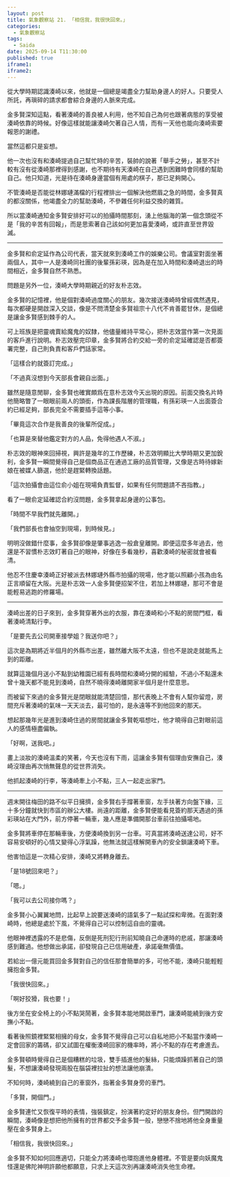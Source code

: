 ```yaml
---
layout: post
title: 氣象觀察站 21. 「相信我，我很快回來。」
categories:
  - 氣象觀察站
tags:
  - Saida
date: 2025-09-14 T11:30:00
published: true
iframe1:
iframe2:
---
```

從大學時期認識湊崎以來，他就是一個總是竭盡全力幫助身邊人的好人。只要受人所託，再瑣碎的請求都會綜合身邊的人脈來完成。

金多賢深知這點，看著湊崎的善良被人利用，他不知自己為何也跟著病態的享受被湊崎依靠的時候。好像這樣就能讓湊崎欠著自己人情，而有一天他也能向湊崎索要報恩的謝禮。

當然這都只是妄想。

他一次也沒有和湊崎提過自己幫忙時的辛苦，裝帥的說著「舉手之勞」，甚至不計較有沒有從湊崎那裡得到感謝，也不期待有天湊崎在自己遇到困難時會同樣的幫助自己。他只知道，光是待在湊崎身邊當個有用處的棋子，那已足夠開心。

不管湊崎是否能從林娜璉滿檔的行程裡排出一個解決他燃眉之急的時間，金多賢真的都沒關係，他竭盡全力的幫助湊崎，不參雜任何利益交換的雜質。

所以當湊崎通知金多賢安排好可以的拍攝時間那刻，湧上他腦海的第一個念頭從不是「我的辛苦有回報」，而是思索著自己該如何更加喜愛湊崎，或許直至世界毀滅。

---

金多賢和俞定延作為公司代表，當天就來到湊崎工作的娛樂公司。會議室對面坐著兩個人，其中一人是湊崎同社團的後輩孫彩瑛，因為是在加入時間和湊崎退出的時間相近，金多賢自然不熟悉。

問題是另外一位，湊崎大學時期親近的好友朴志效。

金多賢的記憶裡，他是個對湊崎過度關心的朋友。幾次接送湊崎時曾經偶然遇見，每次都硬是開啟深入交談，像是不問清楚金多賢祖宗十八代不肯善罷甘休，是個總是讓金多賢感到棘手的人。

可上班族是把靈魂賣給魔鬼的奴隸，他儘量維持平常心，把朴志效當作第一次見面的客戶進行說明。朴志效壓完印章，金多賢將合約交給一旁的俞定延確認是否都簽署完整，自己則負責和客戶們話家常。

「這樣合約就簽訂完成。」

「不過真沒想到今天部長會親自出面。」

雖然是隨意閒聊，金多賢也確實頗爲在意朴志效今天出現的原因。前面交換名片時他簡略瞥了一眼眼前兩人的頭銜，作為課長階層的管理職，有孫彩瑛一人出面簽合約已經足夠，部長完全不需要插手這等小事。

「畢竟這次合作是我善良的後輩所促成。」

「也算是來替他鑑定對方的人品，免得他遇人不淑。」

朴志效的眼神來回掃視，興許是幾年的工作歷練，朴志效明顯比大學時期又更加銳利，金多賢一瞬間覺得自己是個商品正在通過工廠的品質管理，又像是古時待嫁新娘在被媒人篩選，他於是趕緊轉換話題。

「這次拍攝會由這位俞小姐在現場負責監督，如果有任何問題請不吝指教。」

看了一眼俞定延確認合約沒問題，金多賢拿起身邊的公事包。

「時間不早我們就先離開。」

「我們部長也會抽空到現場，到時候見。」

明明沒做錯什麼事，金多賢卻像是肇事逃逸一般倉皇離開。即便這麼多年過去，他還是不習慣朴志效盯著自己的眼神，好像在多看幾秒，喜歡湊崎的秘密就會被看清。

他忍不住慶幸湊崎正好被派去林娜璉外縣市拍攝的現場，他才能以照顧小孩為由名正言順留在大阪。光是朴志效一人金多賢便招架不住，若加上林娜璉，那可不會是能輕易逃跑的修羅場。

---

湊崎出差的日子來到，金多賢穿著外出的衣服，靠在湊崎和小不點的房間門框，看著湊崎清點行李。

「是要先去公司開車接學姐？我送你吧？」

這次是為期將近半個月的外縣市出差，雖然離大阪不太遠，但也不是說走就能馬上到的距離。

就算這幾個月送小不點到幼稚園已經有長時間和湊崎分開的經驗，不過小不點還未曾十幾天都不能見到湊崎，自然不曉得湊崎離開家半個月是什麼意思。

而被留下來過的金多賢光是閉眼就能清楚回憶，那代表晚上不會有人幫你留燈，房間充斥著湊崎的氣味一天天淡去，最可怕的，是永遠等不到他回來的那天。

想起那幾年光是進到湊崎住過的房間就讓金多賢乾嘔想吐，他才曉得自己對眼前這人的感情極盡偏執。

「好啊，送我吧。」

畫上淡妝的湊崎溫柔的笑著，今天也沒有下雨，這讓金多賢有個理由安撫自己，湊崎沒理由再次悄無聲息的從世界消失。

他抓起湊崎的行李，等湊崎牽上小不點，三人一起走出家門。

---

週末開往梅田的路不似平日擁擠，金多賢右手撐著車窗，左手扶著方向盤下緣，三十多分鐘就快到市區的辦公大樓。尚遠的距離，金多賢便能看見簽約那天遇過的孫彩瑛站在大門外，前方停著一輛車，幾人應是準備開那台車前往拍攝場地。

金多賢將車停在那輛車後，方便湊崎換到另一台車。可真當將湊崎送達公司，好不容易安頓好的心情又變得心浮氣躁，他無法就這樣解開車內的安全鎖讓湊崎下車。

他害怕這是一次精心安排，湊崎又將轉身離去。

「是18號回來吧？」

「嗯。」

「我可以去公司接你嗎？」

金多賢小心翼翼地問，比起早上說要送湊崎的語氣多了一點試探和卑微。在面對湊崎時，他總是處於下風，不覺得自己可以控制這自由的靈魂。

他眼神裡透露的不是悲傷，反倒是死刑犯行刑前知曉自己命運時的悲戚，那讓湊崎感到難過。他想做出承諾，卻發現自己已信用破產，承諾毫無價值。

若給出一億元能買回金多賢對自己的信任那會簡單的多，可他不能，湊崎只能輕輕擁抱金多賢。

「我很快回來。」

「啊好狡猾，我也要！」

後方坐在安全椅上的小不點哭鬧著，金多賢本能地開啟車門，讓湊崎能繞到後方安撫小不點。

看著後照鏡裡緊緊相擁的母女，金多賢不覺得自己可以自私地把小不點當作湊崎一定會回家的籌碼，卻又試圖在權衡湊崎回家的機率時，將小不點的存在考慮進去。

金多賢頓時覺得自己是個糟糕的垃圾，雙手插進他的髮絲，只能煩躁抓著自己的頭髮，不想讓湊崎發現兩股在腦袋裡拉扯的想法讓他崩潰。

不知何時，湊崎繞到自己的車窗外，指著金多賢身旁的車門。

「多賢，開個門。」

金多賢連忙又恢復平時的表情，強裝鎮定，扮演著約定好的朋友身份。但門開啟的瞬間，湊崎像是想把他所擁有的世界都交予金多賢一般，戀戀不捨地將他全身重量壓在金多賢身上。

「相信我，我很快回來。」

金多賢不知如何回應適切，只能全力將湊崎也環抱進他身體裡。不管是要向妖魔鬼怪還是佛陀神明許願他都願意，只求上天這次別再讓湊崎消失他生命裡。